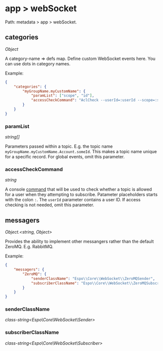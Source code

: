 # app > webSocket

Path: metadata > app > webSocket.

## categories

*Object*

A category-name => defs map. Define custom WebSocket events here. You can use dots in category names.

Example:

```json
{
    "categories": {
        "myGroupName.myCustomName": {
            "paramList": ["scope", "id"],
            "accessCheckCommand": "AclCheck --userId=:userId --scope=:scope --id=:id --action=read"
        }
    }
}
```

### paramList

*string[]*

Parameters passed within a topic. E.g. the topic name `myGroupName.myCustomName.Account.someId`. This makes a topic name unique for a specific record. For global events, omit this parameter.

### accessCheckCommand

*string*

A console [command](../../administration/commands.md) that will be used to check whether a topic is allowed for a user when they attempting to subscribe. Patameter placeholders starts with the colon `:`. The `userId` parameter contains a user ID. If access checking is not needed, omit this parameter.

## messagers

*Object.<string, Object\>*

Provides the ability to implement other messangers rather than the default ZeroMQ. E.g. RabbitMQ.

Example:

```json
{
    "messagers": {
        "ZeroMQ": {
            "senderClassName": "Espo\\Core\\WebSocket\\ZeroMQSender",
            "subscriberClassName": "Espo\\Core\\WebSocket\\ZeroMQSubscriber"
        }
    }
}
```

### senderClassName

*class-string<Espo\Core\WebSocket\Sender\>*

### subscriberClassName

*class-string<Espo\Core\WebSocket\Subscriber\>*
